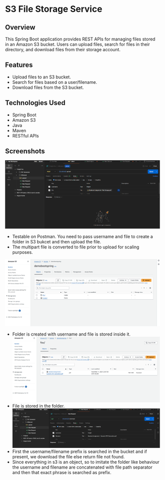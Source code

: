 # S3 File Storage Service

## Overview

This Spring Boot application provides REST APIs for managing files stored in an Amazon S3 bucket. Users can upload files, search for files in their directory, and download files from their storage account.

## Features

- Upload files to an S3 bucket.
- Search for files based on a user/filename.
- Download files from the S3 bucket.

## Technologies Used

- Spring Boot
- Amazon S3
- Java
- Maven
- RESTful APIs

## Screenshots
![uploadTest](readme_assests/uploadTest.png)
- Testable on Postman. You need to pass username and file to create a folder in S3 bukcet and then upload the file.
- The multipart file is converted to file prior to upload for scaling purposes.

![s3upload](readme_assests/spring%20boot%20folder.png)
- Folder is created with username and file is stored inside it.
![s3view](readme_assests/spring%20boot%20file.png)
- File is stored in the folder.
![s3download](readme_assests/downloadTest.png)
- First the username/filename prefix is searched in the bucket and if present, we download the file else return file not found.
- Since everything in s3 is an object, so to imitate the folder like behaviour the username and filename are concatenated with file path separator and then that exact phrase is searched as prefix.